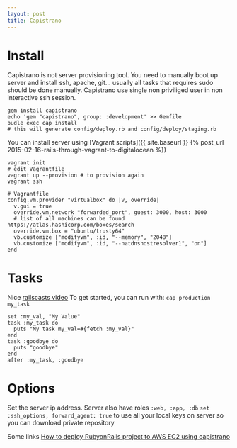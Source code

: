 ```yaml
---
layout: post
title: Capistrano
---
```


# Install

Capistrano is not server provisioning tool. You need to manually boot up server
and install ssh, apache, git... usually all tasks that requires sudo should be
done manually. Capistrano use single non priviliged user in non interactive ssh
session.

~~~
gem install capistrano
echo 'gem "capistrano", group: :development' >> Gemfile
budle exec cap install
# this will generate config/deploy.rb and config/deploy/staging.rb
~~~

You can install server using [Vagrant scripts]({{ site.baseurl }} {% post_url 2015-02-16-rails-through-vagrant-to-digitalocean %})

~~~
vagrant init
# edit Vagrantfile
vagrant up --provision # to provision again
vagrant ssh
~~~

~~~
# Vagrantfile
config.vm.provider "virtualbox" do |v, override|
  v.gui = true
  override.vm.network "forwarded_port", guest: 3000, host: 3000
  # list of all machines can be found https://atlas.hashicorp.com/boxes/search
  override.vm.box = "ubuntu/trusty64"
  vb.customize ["modifyvm", :id, "--memory", "2048"]
  vb.customize ["modifyvm", :id, "--natdnshostresolver1", "on"]
end
~~~

# Tasks

Nice [railscasts video](https://www.youtube.com/watch?v=UQj_01dnEiw)
To get started, you can run with: `cap production my_task`

~~~
set :my_val, "My Value"
task :my_task do
  puts "My task my_val=#{fetch :my_val}"
end
task :goodbye do
  puts "goodbye"
end
after :my_task, :goodbye
~~~

# Options

Set the server ip address. Server also have roles `:web, :app, :db`
`set :ssh_options, forward_agent: true` to use all your local keys on
server so you can download private repository

Some links
[How to deploy RubyonRails project to AWS EC2 using capistrano](https://www.youtube.com/watch?v=imdrYD4ooIk)

